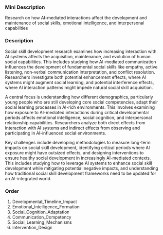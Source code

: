### Mini Description

Research on how AI-mediated interactions affect the development and maintenance of social skills, emotional intelligence, and interpersonal capabilities

### Description

Social skill development research examines how increasing interaction with AI systems affects the acquisition, maintenance, and evolution of human social capabilities. This includes studying how AI-mediated communication influences the development of fundamental social skills like empathy, active listening, non-verbal communication interpretation, and conflict resolution. Researchers investigate both potential enhancement effects, where AI systems might augment social learning, and potential interference effects, where AI interaction patterns might impede natural social skill acquisition.

A central focus is understanding how different demographics, particularly young people who are still developing core social competencies, adapt their social learning processes in AI-rich environments. This involves examining how exposure to AI-mediated interactions during critical developmental periods affects emotional intelligence, social cognition, and interpersonal relationship capabilities. Researchers analyze both direct effects from interaction with AI systems and indirect effects from observing and participating in AI-influenced social environments.

Key challenges include developing methodologies to measure long-term impacts on social skill development, identifying critical periods where AI exposure might have outsized effects, and designing interventions to ensure healthy social development in increasingly AI-mediated contexts. This includes studying how to leverage AI systems to enhance social skill development while mitigating potential negative impacts, and understanding how traditional social skill development frameworks need to be updated for an AI-integrated world.

### Order

1. Developmental_Timeline_Impact
2. Emotional_Intelligence_Formation
3. Social_Cognition_Adaptation
4. Communication_Competency
5. Social_Learning_Mechanisms
6. Intervention_Design
